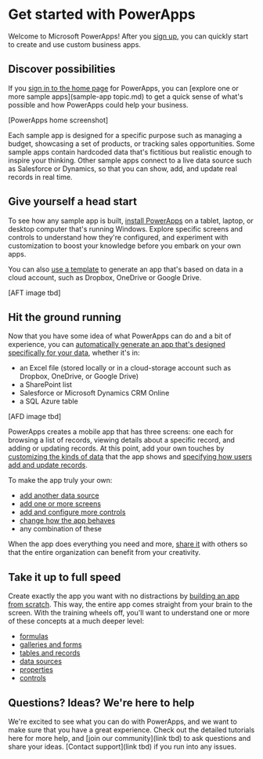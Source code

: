 <properties
	pageTitle="Get Started | Microsoft PowerApps"
	description="Quick ways to get started creating and using custom business apps with Microsoft PowerApps"
	services=""
	suite="powerapps"
	documentationCenter="na"
	authors="aftowen"
	manager="erikre"
	editor=""
	tags=""/>

<tags
   ms.service="powerapps"
   ms.devlang="na"
   ms.topic="hero-article"
   ms.tgt_pltfrm="na"
   ms.workload="na"
   ms.date="04/16/2016"
   ms.author="anneta"/>

# Get started with PowerApps #
Welcome to Microsoft PowerApps! After you [sign up](filename.md), you can quickly start to create and use custom business apps.

## Discover possibilities ##
If you [sign in to the home page](filename.md) for PowerApps, you can [explore one or more sample apps](sample-app topic.md) to get a quick sense of what's possible and how PowerApps could help your business.

[PowerApps home screenshot]

Each sample app is designed for a specific purpose such as managing a budget, showcasing a set of products, or tracking sales opportunities. Some sample apps contain hardcoded data that's fictitious but realistic enough to inspire your thinking. Other sample apps connect to a live data source such as Salesforce or Dynamics, so that you can show, add, and update real records in real time.

## Give yourself a head start ##
To see how any sample app is built, [install PowerApps](https://web.powerapps.com/#/downloads) on a tablet, laptop, or desktop computer that's running Windows. Explore specific screens and controls to understand how they're configured, and experiment with customization to boost your knowledge before you embark on your own apps.  

You can also [use a template](get-started-test-drive) to generate an app that's based on data in a cloud account, such as Dropbox, OneDrive or Google Drive.

[AFT image tbd]

## Hit the ground running ##
Now that you have some idea of what PowerApps can do and a bit of experience, you can [automatically generate an app that's designed specifically for your data](get-started-create-from-data.md), whether it's in:

- an Excel file (stored locally or in a cloud-storage account such as Dropbox, OneDrive, or Google Drive)
- a SharePoint list
- Salesforce or Microsoft Dynamics CRM Online
- a SQL Azure table

[AFD image tbd]

PowerApps creates a mobile app that has three screens: one each for browsing a list of records, viewing details about a specific record, and adding or updating records. At this point, add your own touches by [customizing the kinds of data](filename.md) that the app shows and [specifying how users add and update records](filename.md).

To make the app truly your own:

- [add another data source](filename.md)
- [add one or more screens](add-screen-context-variables.md)
- [add and configure more controls](add-configure-controls.md)
- [change how the app behaves](formula-reference.md)
- any combination of these

When the app does everything you need and more, [share it](filename.md) with others so that the entire organization can benefit from your creativity.

## Take it up to full speed ##
Create exactly the app you want with no distractions by [building an app from scratch](get-started-create-from-blank,md). This way, the entire app comes straight from your brain to the screen. With the training wheels off, you'll want to understand one or more of these concepts at a much deeper level:

- [formulas](filename.md)
- [galleries and forms](filename.md)
- [tables and records](filename.md)
- [data sources](filename.md)
- [properties](filename.md)
- [controls](filename.md)

## Questions? Ideas? We're here to help ##
We're excited to see what you can do with PowerApps, and we want to make sure that you have a great experience. Check out the detailed tutorials here for more help, and [join our community](link tbd) to ask questions and share your ideas. [Contact support](link tbd) if you run into any issues.
